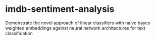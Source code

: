 # imdb-sentiment-analysis
Demonstrate the novel approach of linear classifiers with naive bayes weighted embeddings against neural network architectures for text classification 
